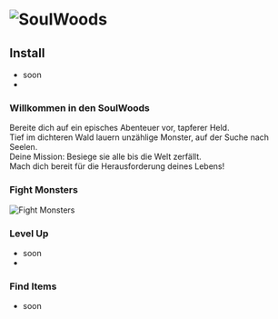 # ![SoulWoods](https://i.ibb.co/F4BzgYp/1.png)

## Install
- soon
- 
### Willkommen in den SoulWoods
Bereite dich auf ein episches Abenteuer vor, tapferer Held.  
Tief im dichteren Wald lauern unzählige Monster, auf der Suche nach Seelen.  
Deine Mission: Besiege sie alle bis die Welt zerfällt.  
Mach dich bereit für die Herausforderung deines Lebens!

### Fight Monsters
![Fight Monsters](https://i.ibb.co/Fs8PwFc/Main-Screen-Root.png)

### Level Up
- soon
- 
### Find Items
- soon
